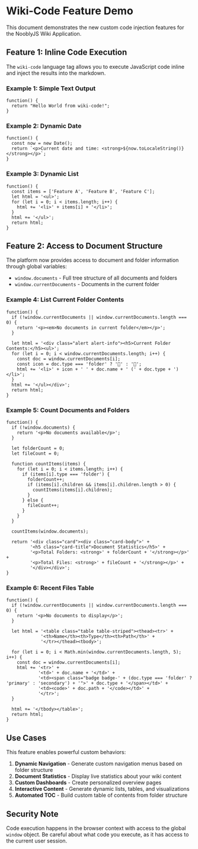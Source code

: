 # Wiki-Code Feature Demo

This document demonstrates the new custom code injection features for the NooblyJS Wiki Application.

## Feature 1: Inline Code Execution

The `wiki-code` language tag allows you to execute JavaScript code inline and inject the results into the markdown.

### Example 1: Simple Text Output

```wiki-code
function() {
  return "Hello World from wiki-code!";
}
```

### Example 2: Dynamic Date

```wiki-code
function() {
  const now = new Date();
  return `<p>Current date and time: <strong>${now.toLocaleString()}</strong></p>`;
}
```

### Example 3: Dynamic List

```wiki-code
function() {
  const items = ['Feature A', 'Feature B', 'Feature C'];
  let html = '<ul>';
  for (let i = 0; i < items.length; i++) {
    html += '<li>' + items[i] + '</li>';
  }
  html += '</ul>';
  return html;
}
```

## Feature 2: Access to Document Structure

The platform now provides access to document and folder information through global variables:
- `window.documents` - Full tree structure of all documents and folders
- `window.currentDocuments` - Documents in the current folder

### Example 4: List Current Folder Contents

```wiki-code
function() {
  if (!window.currentDocuments || window.currentDocuments.length === 0) {
    return '<p><em>No documents in current folder</em></p>';
  }

  let html = '<div class="alert alert-info"><h5>Current Folder Contents:</h5><ul>';
  for (let i = 0; i < window.currentDocuments.length; i++) {
    const doc = window.currentDocuments[i];
    const icon = doc.type === 'folder' ? '📁' : '📄';
    html += '<li>' + icon + ' ' + doc.name + ' (' + doc.type + ')</li>';
  }
  html += '</ul></div>';
  return html;
}
```

### Example 5: Count Documents and Folders

```wiki-code
function() {
  if (!window.documents) {
    return '<p>No documents available</p>';
  }

  let folderCount = 0;
  let fileCount = 0;

  function countItems(items) {
    for (let i = 0; i < items.length; i++) {
      if (items[i].type === 'folder') {
        folderCount++;
        if (items[i].children && items[i].children.length > 0) {
          countItems(items[i].children);
        }
      } else {
        fileCount++;
      }
    }
  }

  countItems(window.documents);

  return '<div class="card"><div class="card-body">' +
         '<h5 class="card-title">Document Statistics</h5>' +
         '<p>Total Folders: <strong>' + folderCount + '</strong></p>' +
         '<p>Total Files: <strong>' + fileCount + '</strong></p>' +
         '</div></div>';
}
```

### Example 6: Recent Files Table

```wiki-code
function() {
  if (!window.currentDocuments || window.currentDocuments.length === 0) {
    return '<p>No documents to display</p>';
  }

  let html = '<table class="table table-striped"><thead><tr>' +
             '<th>Name</th><th>Type</th><th>Path</th>' +
             '</tr></thead><tbody>';

  for (let i = 0; i < Math.min(window.currentDocuments.length, 5); i++) {
    const doc = window.currentDocuments[i];
    html += '<tr>' +
            '<td>' + doc.name + '</td>' +
            '<td><span class="badge badge-' + (doc.type === 'folder' ? 'primary' : 'secondary') + '">' + doc.type + '</span></td>' +
            '<td><code>' + doc.path + '</code></td>' +
            '</tr>';
  }

  html += '</tbody></table>';
  return html;
}
```

## Use Cases

This feature enables powerful custom behaviors:

1. **Dynamic Navigation** - Generate custom navigation menus based on folder structure
2. **Document Statistics** - Display live statistics about your wiki content
3. **Custom Dashboards** - Create personalized overview pages
4. **Interactive Content** - Generate dynamic lists, tables, and visualizations
5. **Automated TOC** - Build custom table of contents from folder structure

## Security Note

Code execution happens in the browser context with access to the global `window` object. Be careful about what code you execute, as it has access to the current user session.
